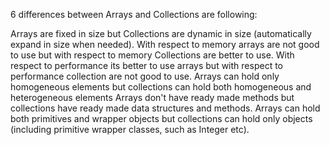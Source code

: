 
6 differences between Arrays and Collections are following:

Arrays are fixed in size but Collections are dynamic in size (automatically expand in size when needed).
With respect to memory arrays are not good to use but with respect to memory Collections are better to use.
With respect to performance its better to use arrays but with respect to performance collection are not good to use.
Arrays can hold only homogeneous elements but collections can hold both homogeneous and heterogeneous elements
Arrays don't have ready made methods but collections have ready made data structures and methods.
Arrays can hold both primitives and wrapper objects but collections can hold only objects (including primitive wrapper classes, such as Integer etc).